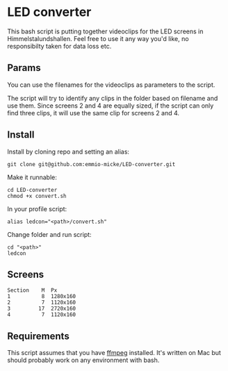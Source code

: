 # LED converter
This bash script is putting together videoclips for the LED screens in Himmelstalundshallen. Feel free to use it any way you'd like, no responsibilty taken for data loss etc.

## Params
You can use the filenames for the videoclips as parameters to the script.

The script will try to identify any clips in the folder based on filename and use them. Since screens 2 and 4 are equally sized, if the script can only find three clips, it will use the same clip for screens 2 and 4.

## Install
Install by cloning repo and setting an alias:
```
git clone git@github.com:emmio-micke/LED-converter.git
```

Make it runnable:
```
cd LED-converter
chmod +x convert.sh
```

In your profile script:
```
alias ledcon="<path>/convert.sh"
```

Change folder and run script:
```
cd "<path>"
ledcon
```


## Screens

```
Section    M  Px
1          8  1280x160
2          7  1120x160
3         17  2720x160
4          7  1120x160
```

## Requirements
This script assumes that you have [ffmpeg](https://www.ffmpeg.org/) installed. It's written on Mac but should probably work on any environment with bash.
